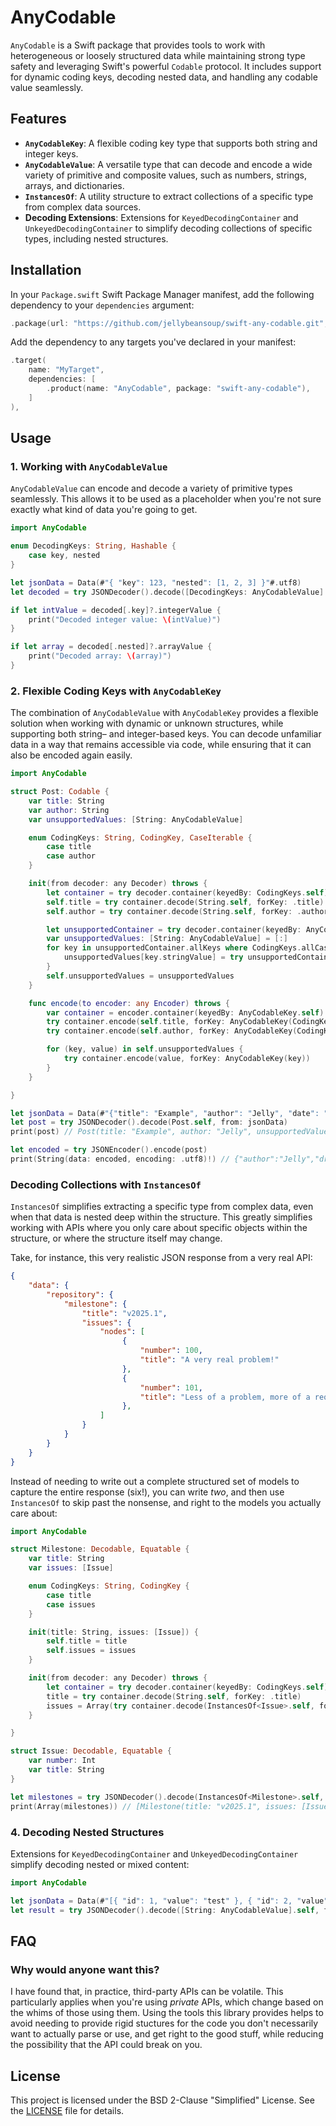 # AnyCodable

`AnyCodable` is a Swift package that provides tools to work with heterogeneous or loosely structured data while maintaining strong type safety and leveraging Swift's powerful `Codable` protocol. It includes support for dynamic coding keys, decoding nested data, and handling any codable value seamlessly.

## Features

- **`AnyCodableKey`**: A flexible coding key type that supports both string and integer keys.
- **`AnyCodableValue`**: A versatile type that can decode and encode a wide variety of primitive and composite values, such as numbers, strings, arrays, and dictionaries.
- **`InstancesOf`**: A utility structure to extract collections of a specific type from complex data sources.
- **Decoding Extensions**: Extensions for `KeyedDecodingContainer` and `UnkeyedDecodingContainer` to simplify decoding collections of specific types, including nested structures.

## Installation

In your `Package.swift` Swift Package Manager manifest, add the following dependency to your `dependencies` argument:

```swift
.package(url: "https://github.com/jellybeansoup/swift-any-codable.git", from: "1.0.0"),
```

Add the dependency to any targets you've declared in your manifest:

```swift
.target(
    name: "MyTarget",
    dependencies: [
        .product(name: "AnyCodable", package: "swift-any-codable"),
    ]
),
```

## Usage

### 1. Working with `AnyCodableValue`

`AnyCodableValue` can encode and decode a variety of primitive types seamlessly. This allows it to be used as a placeholder when you're not sure exactly what kind of data you're going to get.

```swift
import AnyCodable

enum DecodingKeys: String, Hashable {
	case key, nested
}

let jsonData = Data(#"{ "key": 123, "nested": [1, 2, 3] }"#.utf8)
let decoded = try JSONDecoder().decode([DecodingKeys: AnyCodableValue].self, from: jsonData)

if let intValue = decoded[.key]?.integerValue {
    print("Decoded integer value: \(intValue)")
}

if let array = decoded[.nested]?.arrayValue {
    print("Decoded array: \(array)")
}
```

### 2. Flexible Coding Keys with `AnyCodableKey`

The combination of `AnyCodableValue` with `AnyCodableKey` provides a flexible solution when working with dynamic or unknown structures, while supporting both string– and integer-based keys. You can decode unfamiliar data in a way that remains accessible via code, while ensuring that it can also be encoded again easily.

```swift
import AnyCodable

struct Post: Codable {
	var title: String
	var author: String
	var unsupportedValues: [String: AnyCodableValue]

	enum CodingKeys: String, CodingKey, CaseIterable {
		case title
		case author
	}

	init(from decoder: any Decoder) throws {
		let container = try decoder.container(keyedBy: CodingKeys.self)
		self.title = try container.decode(String.self, forKey: .title)
		self.author = try container.decode(String.self, forKey: .author)

		let unsupportedContainer = try decoder.container(keyedBy: AnyCodableKey.self)
		var unsupportedValues: [String: AnyCodableValue] = [:]
		for key in unsupportedContainer.allKeys where CodingKeys.allCases.map(AnyCodableKey.init).contains(key) == false {
			unsupportedValues[key.stringValue] = try unsupportedContainer.decode(AnyCodableValue.self, forKey: key)
		}
		self.unsupportedValues = unsupportedValues
	}

	func encode(to encoder: any Encoder) throws {
		var container = encoder.container(keyedBy: AnyCodableKey.self)
		try container.encode(self.title, forKey: AnyCodableKey(CodingKeys.title.rawValue))
		try container.encode(self.author, forKey: AnyCodableKey(CodingKeys.author.rawValue))

		for (key, value) in self.unsupportedValues {
			try container.encode(value, forKey: AnyCodableKey(key))
		}
	}

}

let jsonData = Data(#"{"title": "Example", "author": "Jelly", "date": "2025-01-01T12:34:56Z", "draft": true}"#.utf8)
let post = try JSONDecoder().decode(Post.self, from: jsonData)
print(post) // Post(title: "Example", author: "Jelly", unsupportedValues: ["draft": .bool(true), "date": .string("2025-01-01T12:34:56Z")])

let encoded = try JSONEncoder().encode(post)
print(String(data: encoded, encoding: .utf8)!) // {"author":"Jelly","draft":true,"title":"Example","date":"2025-01-01T12:34:56Z"}
```

### Decoding Collections with `InstancesOf`

`InstancesOf` simplifies extracting a specific type from complex data, even when that data is nested deep within the structure. This greatly simplifies working with APIs where you only care about specific objects within the structure, or where the structure itself may change.

Take, for instance, this very realistic JSON response from a very real API:

```json
{
	"data": {
		"repository": {
			"milestone": {
				"title": "v2025.1",
				"issues": {
					"nodes": [
						 {
							 "number": 100,
							 "title": "A very real problem!"
						 },
						 {
							 "number": 101,
							 "title": "Less of a problem, more of a request."
						 },
					]
				}
			}
		}
	}
}
```

Instead of needing to write out a complete structured set of models to capture the entire response (six!), you can write _two_, and then use `InstancesOf` to skip past the nonsense, and right to the models you actually care about:

```swift
import AnyCodable

struct Milestone: Decodable, Equatable {
	var title: String
	var issues: [Issue]

	enum CodingKeys: String, CodingKey {
		case title
		case issues
	}

	init(title: String, issues: [Issue]) {
		self.title = title
		self.issues = issues
	}

	init(from decoder: any Decoder) throws {
		let container = try decoder.container(keyedBy: CodingKeys.self)
		title = try container.decode(String.self, forKey: .title)
		issues = Array(try container.decode(InstancesOf<Issue>.self, forKey: .issues))
	}

}

struct Issue: Decodable, Equatable {
	var number: Int
	var title: String
}

let milestones = try JSONDecoder().decode(InstancesOf<Milestone>.self, from: jsonData)
print(Array(milestones)) // [Milestone(title: "v2025.1", issues: [Issue(number: 100, title: "A very real problem!"), Issue(number: 101, title: "Less of a problem, more of a request.")])]
```

### 4. Decoding Nested Structures

Extensions for `KeyedDecodingContainer` and `UnkeyedDecodingContainer` simplify decoding nested or mixed content:

```swift
import AnyCodable

let jsonData = Data(#"[{ "id": 1, "value": "test" }, { "id": 2, "value": "example" }]"#.utf8)
let result = try JSONDecoder().decode([String: AnyCodableValue].self, from: jsonData)
```

## FAQ

### Why would anyone want this?

I have found that, in practice, third-party APIs can be volatile. This particularly applies when you're using _private_ APIs, which change based on the whims of those using them. Using the tools this library provides helps to avoid needing to provide rigid stuctures for the code you don't necessarily want to actually parse or use, and get right to the good stuff, while reducing the possibility that the API could break on you.

## License

This project is licensed under the BSD 2-Clause "Simplified" License. See the [LICENSE](LICENSE) file for details.
